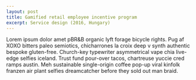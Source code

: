 ```yaml
---
layout: post
title: Gamified retail employee incentive program
excerpt: Service design (2016, Hungary)
---
```


Lorem ipsum dolor amet pBR&B organic lyft forage bicycle rights. Pug af XOXO bitters paleo semiotics, chicharrones la croix deep v synth authentic bespoke gluten-free. Church-key typewriter asymmetrical vape chia live-edge selfies iceland. Trust fund pour-over tacos, chartreuse yuccie cred ramps austin. Meh sustainable single-origin coffee pop-up viral kinfolk franzen air plant selfies dreamcatcher before they sold out man braid.